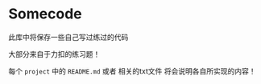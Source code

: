 # Somecode

此库中将保存一些自己写过练过的代码<br>

大部分来自于力扣的练习题！


每个 `project` 中的 `README.md` 或者 相关的txt文件 将会说明各自所实现的内容！
